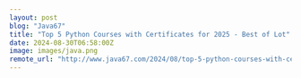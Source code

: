 ```yaml
---
layout: post
blog: "Java67"
title: "Top 5 Python Courses with Certificates for 2025 - Best of Lot"
date: 2024-08-30T06:58:00Z
image: images/java.png
remote_url: "http://www.java67.com/2024/08/top-5-python-courses-with-certificates.html"
---
```

